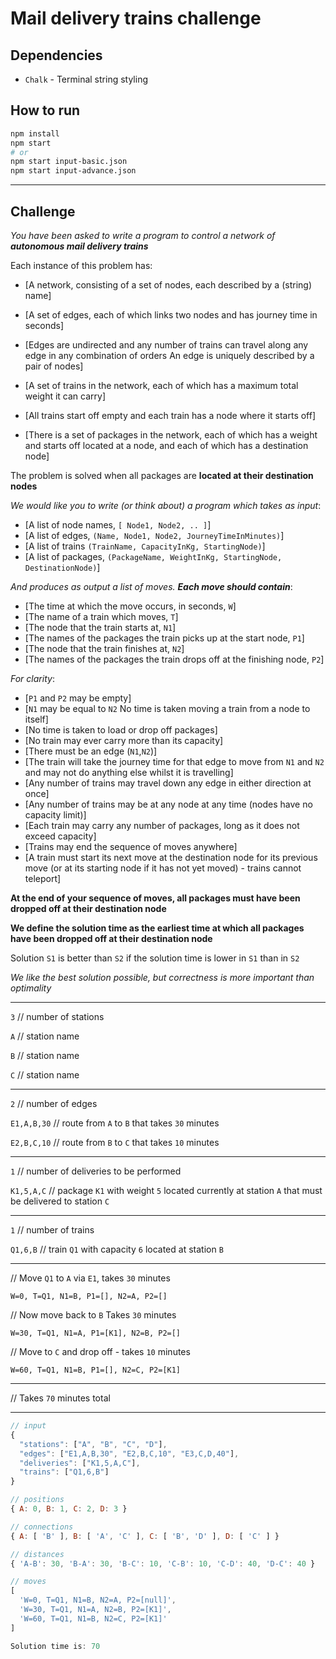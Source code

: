 # Mail delivery trains challenge

## Dependencies

- `Chalk` - Terminal string styling

## How to run

```bash
npm install
npm start
# or
npm start input-basic.json
npm start input-advance.json
```

---

## Challenge

_You have been asked to write a program to control a network of **autonomous mail delivery trains**_

Each instance of this problem has:

- [A network, consisting of a set of nodes, each described by a (string) name]

- [A set of edges, each of which links two nodes and has journey time in seconds]
- [Edges are undirected and
  any number of trains can travel along any edge in any combination of orders
  An edge is uniquely described by a pair of nodes]

- [A set of trains in the network, each of which has a maximum total weight it can carry]

- [All trains start off empty and each train has a node where it starts off]

- [There is a set of packages in the network,
  each of which has a weight and starts off located at a node,
  and each of which has a destination node]

The problem is solved when all packages are **located at their destination nodes**

_We would like you to write (or think about) a program which takes as input_:

- [A list of node names, `[ Node1, Node2, .. ]`]
- [A list of edges, `(Name, Node1, Node2, JourneyTimeInMinutes)`]
- [A list of trains `(TrainName, CapacityInKg, StartingNode)`]
- [A list of packages, `(PackageName, WeightInKg, StartingNode, DestinationNode)`]

_And produces as output a list of moves. **Each move should contain**_:

- [The time at which the move occurs, in seconds, `W`]
- [The name of a train which moves, `T`]
- [The node that the train starts at, `N1`]
- [The names of the packages the train picks up at the start node, `P1`]
- [The node that the train finishes at, `N2`]
- [The names of the packages the train drops off at the finishing node, `P2`]

_For clarity_:

- [`P1` and `P2` may be empty]
- [`N1` may be equal to `N2` No time is taken moving a train from a node to itself]
- [No time is taken to load or drop off packages]
- [No train may ever carry more than its capacity]
- [There must be an edge (`N1`,`N2`)]
- [The train will take the journey time for that edge to move from `N1` and `N2`
  and may not do anything else whilst it is travelling]
- [Any number of trains may travel down any edge in either direction at once]
- [Any number of trains may be at any node at any time (nodes have no capacity limit)]
- [Each train may carry any number of packages, long as it does not exceed capacity]
- [Trains may end the sequence of moves anywhere]
- [A train must start its next move at the destination node for its previous move
  (or at its starting node if it has not yet moved) - trains cannot teleport]

**At the end of your sequence of moves,
all packages must have been dropped off at their destination node**

**We define the solution time as the earliest time
at which all packages have been dropped off at their destination node**

Solution `S1` is better than `S2` if the solution time is lower in `S1` than in `S2`

_We like the best solution possible, but correctness is more important than optimality_

---

`3` // number of stations

`A` // station name

`B` // station name

`C` // station name

---

`2` // number of edges

`E1,A,B,30` // route from `A` to `B` that takes `30` minutes

`E2,B,C,10` // route from `B` to `C` that takes `10` minutes

---

`1` // number of deliveries to be performed

`K1,5,A,C` // package `K1` with weight `5` located currently at station `A` that must be delivered to station `C`

---

`1` // number of trains

`Q1,6,B` // train `Q1` with capacity `6` located at station `B`

---

// Move `Q1` to `A` via `E1`, takes `30` minutes

`W=0, T=Q1, N1=B, P1=[], N2=A, P2=[]`

// Now move back to `B` Takes `30` minutes

`W=30, T=Q1, N1=A, P1=[K1], N2=B, P2=[]`

// Move to `C` and drop off - takes `10` minutes

`W=60, T=Q1, N1=B, P1=[], N2=C, P2=[K1]`

---

// Takes `70` minutes total

---

```javascript
// input
{
  "stations": ["A", "B", "C", "D"],
  "edges": ["E1,A,B,30", "E2,B,C,10", "E3,C,D,40"],
  "deliveries": ["K1,5,A,C"],
  "trains": ["Q1,6,B"]
}

// positions
{ A: 0, B: 1, C: 2, D: 3 }

// connections
{ A: [ 'B' ], B: [ 'A', 'C' ], C: [ 'B', 'D' ], D: [ 'C' ] }

// distances
{ 'A-B': 30, 'B-A': 30, 'B-C': 10, 'C-B': 10, 'C-D': 40, 'D-C': 40 }

// moves
[
  'W=0, T=Q1, N1=B, N2=A, P2=[null]',
  'W=30, T=Q1, N1=A, N2=B, P2=[K1]',
  'W=60, T=Q1, N1=B, N2=C, P2=[K1]'
]

Solution time is: 70
```
